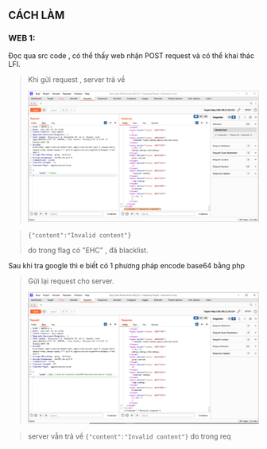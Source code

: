 ## CÁCH LÀM

### WEB 1:

Đọc qua src code , có thể thấy web nhận POST request và có thể khai thác LFI.

> Khi gửi request , server trả về
>
> ![img](/imgs/response.png)


> `{"content":"Invalid content"}`
>
> do trong flag có "EHC" , đã blacklist.

Sau khi tra google thì e biết có 1 phương pháp encode base64 bằng php

> Gửi lại request cho server.
>
> ![img](/imgs/invalidreq.png)

> server vẫn trả về `{"content":"Invalid content"}` do trong req